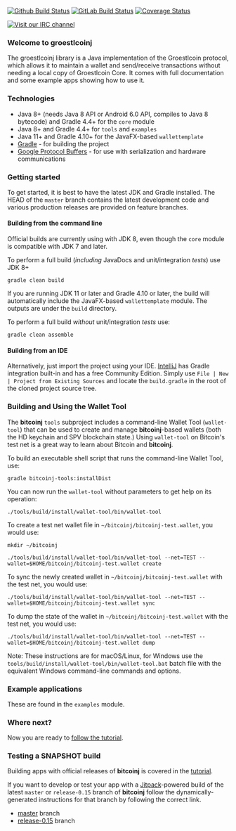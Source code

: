 [![Github Build Status](https://github.com/bitcoinj/bitcoinj/workflows/Java%20CI/badge.svg)](https://github.com/bitcoinj/bitcoinj/actions)
[![GitLab Build Status](https://gitlab.com/bitcoinj/bitcoinj/badges/master/pipeline.svg)](https://gitlab.com/bitcoinj/bitcoinj/pipelines)
[![Coverage Status](https://coveralls.io/repos/bitcoinj/bitcoinj/badge.png?branch=master)](https://coveralls.io/r/bitcoinj/bitcoinj?branch=master)

[![Visit our IRC channel](https://kiwiirc.com/buttons/irc.freenode.net/bitcoinj.png)](https://kiwiirc.com/client/irc.freenode.net/bitcoinj)

### Welcome to groestlcoinj

The groestlcoinj library is a Java implementation of the Groestlcoin protocol, which allows it to maintain a wallet and send/receive transactions without needing a local copy of Groestlcoin Core. It comes with full documentation and some example apps showing how to use it.

### Technologies

* Java 8+ (needs Java 8 API or Android 6.0 API, compiles to Java 8 bytecode) and Gradle 4.4+ for the `core` module
* Java 8+ and Gradle 4.4+ for `tools` and `examples`
* Java 11+ and Gradle 4.10+ for the JavaFX-based `wallettemplate`
* [Gradle](https://gradle.org/) - for building the project
* [Google Protocol Buffers](https://github.com/google/protobuf) - for use with serialization and hardware communications

### Getting started

To get started, it is best to have the latest JDK and Gradle installed. The HEAD of the `master` branch contains the latest development code and various production releases are provided on feature branches.

#### Building from the command line

Official builds are currently using with JDK 8, even though the `core` module is compatible with JDK 7 and later.

To perform a full build (*including* JavaDocs and unit/integration *tests*) use JDK 8+
```
gradle clean build
```
If you are running JDK 11 or later and Gradle 4.10 or later, the build will automatically include the JavaFX-based `wallettemplate` module. The outputs are under the `build` directory.

To perform a full build *without* unit/integration *tests* use:
```
gradle clean assemble
```

#### Building from an IDE

Alternatively, just import the project using your IDE. [IntelliJ](http://www.jetbrains.com/idea/download/) has Gradle integration built-in and has a free Community Edition. Simply use `File | New | Project from Existing Sources` and locate the `build.gradle` in the root of the cloned project source tree.

### Building and Using the Wallet Tool

The **bitcoinj** `tools` subproject includes a command-line Wallet Tool (`wallet-tool`) that can be used to create and manage **bitcoinj**-based wallets (both the HD keychain and SPV blockchain state.) Using `wallet-tool` on Bitcoin's test net is a great way to learn about Bitcoin and **bitcoinj**.

To build an executable shell script that runs the command-line Wallet Tool, use:
```
gradle bitcoinj-tools:installDist
```

You can now run the `wallet-tool` without parameters to get help on its operation:
```
./tools/build/install/wallet-tool/bin/wallet-tool
```

To create a test net wallet file in `~/bitcoinj/bitcoinj-test.wallet`, you would use:
```
mkdir ~/bitcoinj
```
```
./tools/build/install/wallet-tool/bin/wallet-tool --net=TEST --wallet=$HOME/bitcoinj/bitcoinj-test.wallet create
```

To sync the newly created wallet in `~/bitcoinj/bitcoinj-test.wallet` with the test net, you would use:
```
./tools/build/install/wallet-tool/bin/wallet-tool --net=TEST --wallet=$HOME/bitcoinj/bitcoinj-test.wallet sync
```

To dump the state of the wallet in `~/bitcoinj/bitcoinj-test.wallet` with the test net, you would use:
```
./tools/build/install/wallet-tool/bin/wallet-tool --net=TEST --wallet=$HOME/bitcoinj/bitcoinj-test.wallet dump
```

Note: These instructions are for macOS/Linux, for Windows use the `tools/build/install/wallet-tool/bin/wallet-tool.bat` batch file with the equivalent Windows command-line commands and options.

### Example applications

These are found in the `examples` module.

### Where next?

Now you are ready to [follow the tutorial](https://bitcoinj.github.io/getting-started).

### Testing a SNAPSHOT build

Building apps with official releases of **bitcoinj** is covered in the [tutorial](https://bitcoinj.github.io/getting-started).

If you want to develop or test your app with a [Jitpack](https://jitpack.io)-powered build of the latest `master` or `release-0.15` branch of **bitcoinj** follow the dynamically-generated instructions for that branch by following the correct link.


* [master](https://jitpack.io/#bitcoinj/bitcoinj/master-SNAPSHOT) branch
* [release-0.15](https://jitpack.io/#bitcoinj/bitcoinj/release-0.15-SNAPSHOT) branch

